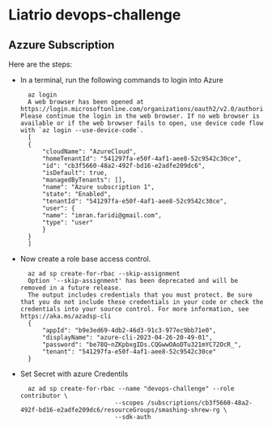 # Liatrio devops-challenge

## Azzure Subscription
Here are the steps:

- In a terminal, run the following commands to login into Azure

        az login
        A web browser has been opened at https://login.microsoftonline.com/organizations/oauth2/v2.0/authorize. Please continue the login in the web browser. If no web browser is available or if the web browser fails to open, use device code flow with `az login --use-device-code`.
        [
        {
            "cloudName": "AzureCloud",
            "homeTenantId": "541297fa-e50f-4af1-aee8-52c9542c30ce",
            "id": "cb3f5660-48a2-492f-bd16-e2adfe209dc6",
            "isDefault": true,
            "managedByTenants": [],
            "name": "Azure subscription 1",
            "state": "Enabled",
            "tenantId": "541297fa-e50f-4af1-aee8-52c9542c30ce",
            "user": {
            "name": "imran.faridi@gmail.com",
            "type": "user"
            }
        }
        ]

- Now create a role base access control.

        az ad sp create-for-rbac --skip-assignment
        Option '--skip-assignment' has been deprecated and will be removed in a future release.
        The output includes credentials that you must protect. Be sure that you do not include these credentials in your code or check the credentials into your source control. For more information, see https://aka.ms/azadsp-cli
        {
            "appId": "b9e3ed69-4db2-46d3-91c3-977ec9bb71e0",
            "displayName": "azure-cli-2023-04-26-20-49-01",
            "password": "be78Q~nZKpbxgIDs.CQGwwOAoDTu321mYC72OcR_",
            "tenant": "541297fa-e50f-4af1-aee8-52c9542c30ce"
        }


- Set Secret with azure Credentils

        az ad sp create-for-rbac --name "devops-challenge" --role contributor \
                                --scopes /subscriptions/cb3f5660-48a2-492f-bd16-e2adfe209dc6/resourceGroups/smashing-shrew-rg \
                                --sdk-auth
